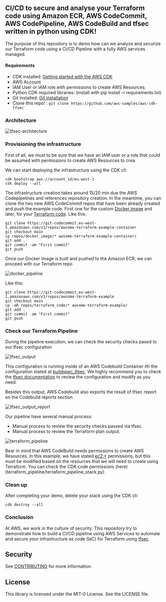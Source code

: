 ## CI/CD to secure and analyse your Terraform code using Amazon ECR, AWS CodeCommit, AWS CodePipeline, AWS CodeBuild and tfsec written in python using CDK!
The purpose of this repository is to demo how can we analyze and securize our Terraform code using a CI/CD Pipeline with a fully AWS services managed.

#### Requirements
  - CDK installed: [Getting started with the AWS CDK](https://docs.aws.amazon.com/cdk/latest/guide/getting_started.html)
  - AWS Account
  - IAM User or IAM role with permissions to create AWS Resources.
  - Python CDK required libraries: (install with pip install -r requirements.txt)
  - Git installed: [Git installation](https://git-scm.com/book/en/v2/Getting-Started-Installing-Git)
  - Clone this repo! : `git clone https://github.com/aws-samples/aws-cdk-tfsec`

### Architecture
![tfsec-architecture](images/tfsec.png)

###  Provisioning the infrastructure

First of all, we must to be sure that we have an IAM user or a role that could be assumed with permissions to create AWS Resources to crea

We can start deploying the infrastructure using the CDK cli:

```
cdk bootstrap aws://account_id/eu-west-1
cdk deploy --all
```
The infrastructure creation takes around 15/20 min due the AWS Codepipelines and references repository creation. In the meantime, you can clone the two new AWS CodeCommit repos that have been already created and push the example code. First one for the custom [Docker image](repos/docker_image) and later, for your [Terraform code](repos/terraform_code). 
Like this:
```
git clone https://git-codecommit.eu-west-1.amazonaws.com/v1/repos/awsome-terraform-example-container
git checkout main
cp repos/docker_image/* awsome-terraform-example-container/
git add .
git commit -am "First commit"
git push 
```
Once our Docker image is built and pushed to the Amazon ECR, we can proceed with our Terraform repo

![docker_pipeline](images/docker_pipeline.png)

Like this:
```
git clone https://git-codecommit.eu-west-1.amazonaws.com/v1/repos/awsome-terraform-example
git checkout main
cp -aR repos/terraform_code/* awsome-terraform-example/
git add .
git commit -am "First commit"
git push 
```

### Check our Terraform Pipeline

During the pipeline execution, we can check the security checks pased to our tfsec configuration 

![tfsec_output](images/tfsec_output.png)

This configuration is running inside of an AWS Codebuild Container ith the configuration stated at [buildspec_tfsec](terraform_pipeline/terraform_pipeline_stack.py#L53-#L90). We highly recommend you to check the [tfsec documentation](https://tfsec.dev/docs/aws/home/) to review the configuration and modify as you need.

Besides this output, AWS Codebuild also exports the result of tfsec report on the Codebuild reports section

![tfsec_output_report](images/tfsec_report.png)

Our pipeline have several manual process:
- Manual process to review the security checks passed via tfsec.
- Manual process to review the Terraform plan output.

![terraform_pipeline](images/terraform_pipeline.png)

Bear in mind that AWS CodeBuild needs permissions to create AWS Resources. In this example, we have stated [ec2:*](terraform_pipeline/terraform_pipeline_stack.py#L144-#L152) permissions, but this must be modified based on the resources that we will need to create using Terraform. You can check the CDK code permissions (here)(terraform_pipeline/terraform_pipeline_stack.py)

###  Clean up
After completing your demo, delete your stack using the CDK cli:
```
cdk destroy --all
```

### Conclusion

At AWS, we work in the culture of security. This repository try to demonstrate how to build a CI/CD pipeline using AWS Services to automate and secure your infrastructure as code (IaC) for Terraform using [tfsec](https://tfsec.dev)


## Security

See [CONTRIBUTING](CONTRIBUTING.md#security-issue-notifications) for more information.

## License

This library is licensed under the MIT-0 License. See the LICENSE file.